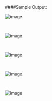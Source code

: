 ####Sample Output:

![image](https://github.com/arun-venkat-23/2048_game_code/assets/137104589/ace8701f-0d0e-4f62-8b26-a89c177da66f)

<br>

![image](https://github.com/arun-venkat-23/2048_game_code/assets/137104589/e85e34f8-ebec-4c01-90d5-330a6f17a536)

<br>

![image](https://github.com/arun-venkat-23/2048_game_code/assets/137104589/8cbbd0ec-6229-4e5d-9032-1dd3fc15ecdd)

<br>

![image](https://github.com/arun-venkat-23/2048_game_code/assets/137104589/41dbeb94-9673-48a3-a71a-dd6a43c20daa)

<br>

![image](https://github.com/arun-venkat-23/2048_game_code/assets/137104589/4cf551e9-040f-49af-ae83-ea3f7953c0fe)
